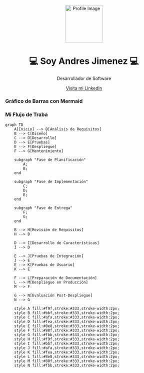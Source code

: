 <div style="text-align: center;">
    <img src="https://media.licdn.com/dms/image/D4E03AQGz5Y-aVa1dtg/profile-displayphoto-shrink_800_800/0/1720792924537?e=1727308800&v=beta&t=sOBRRXspqfEJS70gbL2284zfW3USbwEWldoemqZGhPE" alt="Profile Image" style="width: 120px; height: 120px;">
    <h1>💻 Soy Andres Jimenez 💻</h1>
    <p>Desarrollador de Software</p>
    <a href="https://www.linkedin.com/in/andres-jimenez-01749322b/" target="_blank">Visita mi LinkedIn</a>
</div>



### Gráfico de Barras con Mermaid
### Mi Flujo de Traba
```mermaid
graph TD
    A[Inicio] --> B[Análisis de Requisitos]
    B --> C[Diseño]
    C --> D[Desarrollo]
    D --> E[Pruebas]
    E --> F[Despliegue]
    F --> G[Mantenimiento]

    subgraph "Fase de Planificación"
        A;
        B;
    end

    subgraph "Fase de Implementación"
        C;
        D;
        E;
    end

    subgraph "Fase de Entrega"
        F;
        G;
    end

    B --> H[Revisión de Requisitos]
    H --> B

    D --> I[Desarrollo de Características]
    I --> D

    E --> J[Pruebas de Integración]
    J --> E
    E --> K[Pruebas de Usuario]
    K --> E

    F --> L[Preparación de Documentación]
    L --> M[Despliegue en Producción]
    M --> F

    G --> N[Evaluación Post-Despliegue]
    N --> G

    style A fill:#f9f,stroke:#333,stroke-width:2px;
    style B fill:#bbf,stroke:#333,stroke-width:2px;
    style C fill:#afa,stroke:#333,stroke-width:2px;
    style D fill:#fea,stroke:#333,stroke-width:2px;
    style E fill:#8e8,stroke:#333,stroke-width:2px;
    style F fill:#88f,stroke:#333,stroke-width:2px;
    style G fill:#fbb,stroke:#333,stroke-width:2px;
    style H fill:#f9f,stroke:#333,stroke-width:2px;
    style I fill:#bbf,stroke:#333,stroke-width:2px;
    style J fill:#afa,stroke:#333,stroke-width:2px;
    style K fill:#fea,stroke:#333,stroke-width:2px;
    style L fill:#8e8,stroke:#333,stroke-width:2px;
    style M fill:#88f,stroke:#333,stroke-width:2px;
    style N fill:#fbb,stroke:#333,stroke-width:2px;

```
